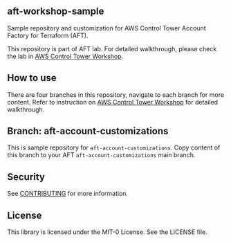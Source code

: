 ## aft-workshop-sample

Sample repository and customization for AWS Control Tower Account Factory for Terraform (AFT).

This repository is part of AFT lab. For detailed walkthrough, please check the lab in [AWS Control Tower Workshop](https://controltower.aws-management.tools/automation/).

## How to use 

There are four branches in this repository, navigate to each branch for more content. Refer to instruction on [AWS Control Tower Workshop](https://controltower.aws-management.tools/automation/) for detailed walkthrough.

## Branch: aft-account-customizations

This is sample repository for `aft-account-customizations`. Copy content of this branch to your AFT `aft-account-customizations` main branch.

## Security

See [CONTRIBUTING](CONTRIBUTING.md#security-issue-notifications) for more information.

## License

This library is licensed under the MIT-0 License. See the LICENSE file.


